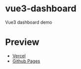 # vue3-dashboard
Vue3 dashboard demo

# Preview

- [Vercel](https://vue3-dashboard.vercel.app/home)
- [Github Pages](https://muzitianxin.github.io/vue3-dashboard)
